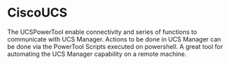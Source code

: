 CiscoUCS
========
The UCSPowerTool enable connectivity and series of functions to communicate with UCS Manager.
Actions to be done in UCS Manager can be done via the PowerTool Scripts executed on powershell.
A great tool for automating the UCS Manager capability on a remote machine.

